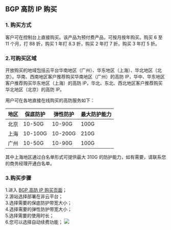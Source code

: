 ## BGP 高防 IP 购买
### 1. 购买方式
客户可在控制台上直接购买。该产品为预付费产品，可按月按年购买。购买 6 至 11 个月，打 88 折，购买 1 年打 8.3 折，购买 2 年打 7 折，购买 3 年打 5 折。
### 2.可购买区域
开放购买的地域包括云平台华南地区（广州）、华东地区（上海）、华北地区（北京）。华南、西南地区客户推荐购买华南地区（广州）的高防 IP，华中、华东地区客户推荐购买华东地区（上海）的高防 IP，华北、东北、西北地区客户推荐购买华北地区（北京）的高防 IP。

用户可在各地直接在线购买的高防服务如下：

| 地区 | 保底防护 | 弹性防护 | 最大防护能力 |
|---------|---------|---------|---------|
| 北京 | 10-50G | 10-90G | 100G |
| 上海 | 10-100G | 10-200G | 210G |
| 广州 | 10-50G | 10-90G | 100G |
其中上海地区通过白名单形式可提供最大 310G 的防护能力，如有需要，请联系您的商务经理开通白名单。

### 3.购买步骤
1.进入 [BGP 高防 IP 购买页面](https://buy.tce.fsphere.cn/buy/bgp_ip)；
<br>2.源站选择部署在非云平台；
<br>3.选择需要的保底防护带宽大小；
<br>4.选择需要的弹性防护带宽大小；
<br>5.选择需要的使用时长；
<br>6.您可以选择自动续费功能；
![](http://imgcache.tcecqpoc.fsphere.cn/image/mc.qcloudimg.com/static/img/f70b835b13e828cde662826ee11361ef/image003%2811-22-09-02-52%29.png)
